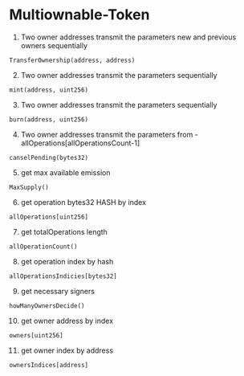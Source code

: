 # Multiownable-Token

1) Two owner addresses transmit the parameters new and previous owners sequentially
```
TransferOwnership(address, address)
```

2) Two owner addresses transmit the parameters sequentially
```
mint(address, uint256)
```

3) Two owner addresses transmit the parameters sequentially
```
burn(address, uint256)
```

4) Two owner addresses transmit the parameters from - allOperations[allOperationsCount-1]
```
canselPending(bytes32)
```

5) get max available emission
```
MaxSupply()
```

6) get operation bytes32 HASH by index 
```
allOperations[uint256]
```

7) get totalOperations length
```
allOperationCount()
```

8) get operation index by hash
```
allOperationsIndicies[bytes32]
```

9) get necessary signers
```
howManyOwnersDecide()
```

10) get owner address by index
```
owners[uint256]
```

11) get owner index by address
```
ownersIndices[address]
```

